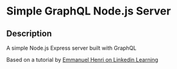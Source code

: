 # Simple GraphQL Node.js Server

## Description

A simple Node.js Express server built with GraphQL

Based on a tutorial by [Emmanuel Henri on Linkedin Learning](https://www.linkedin.com/learning-login/share?forceAccount=false&redirect=https%3A%2F%2Fwww.linkedin.com%2Flearning%2Fgraphql-essential-training%3Ftrk%3Dshare_ent_url&account=56744273)
